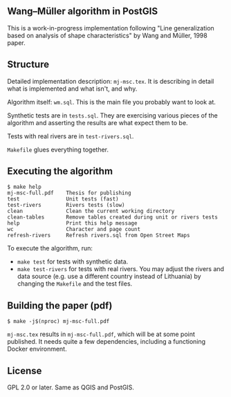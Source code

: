 Wang–Müller algorithm in PostGIS
--------------------------------

This is a work-in-progress implementation following "Line generalization based
on analysis of shape characteristics" by Wang and Müller, 1998 paper.

Structure
---------

Detailed implementation description: `mj-msc.tex`. It is describing in detail
what is implemented and what isn't, and why.

Algorithm itself: `wm.sql`. This is the main file you probably want to look at.

Synthetic tests are in `tests.sql`. They are exercising various pieces of the
algorithm and asserting the results are what expect them to be.

Tests with real rivers are in `test-rivers.sql`.

`Makefile` glues everything together.

Executing the algorithm
-----------------------

```
$ make help
mj-msc-full.pdf    Thesis for publishing
test               Unit tests (fast)
test-rivers        Rivers tests (slow)
clean              Clean the current working directory
clean-tables       Remove tables created during unit or rivers tests
help               Print this help message
wc                 Character and page count
refresh-rivers     Refresh rivers.sql from Open Street Maps
```

To execute the algorithm, run:

- `make test` for tests with synthetic data.
- `make test-rivers` for tests with real rivers. You may adjust the rivers and
  data source (e.g. use a different country instead of Lithuania) by changing
  the `Makefile` and the test files.

Building the paper (pdf)
------------------------

```
$ make -j$(nproc) mj-msc-full.pdf
```

`mj-msc.tex` results in `mj-msc-full.pdf`, which will be at some point
published. It needs quite a few dependencies, including a functioning Docker
environment.

License
-------

GPL 2.0 or later. Same as QGIS and PostGIS.

